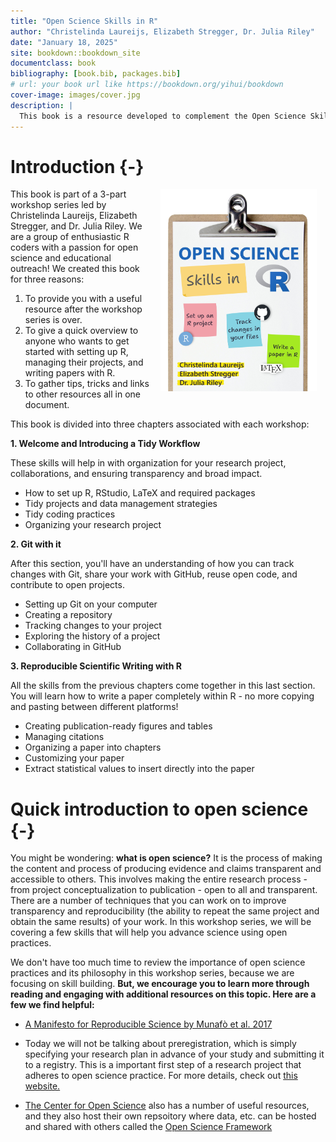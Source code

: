 ```yaml
--- 
title: "Open Science Skills in R"
author: "Christelinda Laureijs, Elizabeth Stregger, Dr. Julia Riley"
date: "January 18, 2025"
site: bookdown::bookdown_site
documentclass: book
bibliography: [book.bib, packages.bib]
# url: your book url like https://bookdown.org/yihui/bookdown
cover-image: images/cover.jpg
description: |
  This book is a resource developed to complement the Open Science Skills in R workshop series.
---
```


# Introduction {-}

<a><img src="images/Book-cover.jpg" width="250" alt="Open Science Skills in R stylized text" style="margin: 0 1em 0 1em; float: right;" /></a>

This book is part of a 3-part workshop series led by Christelinda Laureijs, Elizabeth Stregger, and Dr. Julia Riley. We are a group of enthusiastic R coders with a passion for open science and educational outreach! We created this book for three reasons:

1. To provide you with a useful resource after the workshop series is over.
2. To give a quick overview to anyone who wants to get started with setting up R, managing their projects, and writing papers with R.
3. To gather tips, tricks and links to other resources all in one document.

This book is divided into three chapters associated with each workshop:

**1. Welcome and Introducing a Tidy Workflow**

These skills will help in with organization for your research project,
collaborations, and ensuring transparency and broad impact.

* How to set up R, RStudio, LaTeX and required packages
* Tidy projects and data management strategies
* Tidy coding practices
* Organizing your research project

**2. Git with it**

After this section, you'll have an understanding of how you can track changes
with Git, share your work with GitHub, reuse open code, and contribute to open
projects.

* Setting up Git on your computer
* Creating a repository
* Tracking changes to your project
* Exploring the history of a project
* Collaborating in GitHub



**3. Reproducible Scientific Writing with R**

All the skills from the previous chapters come together in this last section.
You will learn how to write a paper completely within R - no more copying and
pasting between different platforms!

* Creating publication-ready figures and tables
* Managing citations
* Organizing a paper into chapters
* Customizing your paper
* Extract statistical values to insert directly into the paper




# Quick introduction to open science  {-}

You might be wondering: **what is open science?** It is the process of making the content and process of producing evidence and claims transparent and accessible to others. This involves making the entire research process - from project conceptualization to publication - open to all and transparent. There are a number of techniques that you can work on to improve transparency and reproducibility (the ability to repeat the same project and obtain the same results) of your work. In this workshop series, we will be covering a few skills that will help you advance science using open practices.

We don't have too much time to review the importance of open science practices and its philosophy in this workshop series, because we are focusing on skill building. **But, we encourage you to learn more through reading and engaging with additional resources on this topic. Here are a few we find helpful:**

* [A Manifesto for Reproducible Science by Munafò et al. 2017](https://www.nature.com/articles/s41562-016-0021)

* Today we will not be talking about preregistration, which is simply specifying your research plan in advance of your study and submitting it to a registry. This is a important first step of a research project that adheres to open science practice. For more details, check out [this website.](https://www.cos.io/initiatives/prereg?_ga=2.263330764.1195627208.1585935801-1853960792.1572623623.)

* [The Center for Open Science](https://www.cos.io/open-science) also has a number of useful resources, and they also host their own repsoitory where data, etc. can be hosted and shared with others called the [Open Science Framework](https://osf.io/)
